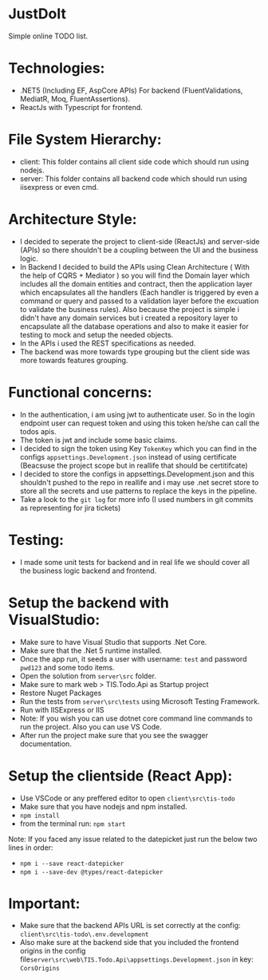 # JustDoIt
Simple online TODO list.

# Technologies:
- .NET5 (Including EF, AspCore APIs) For backend (FluentValidations, MediatR, Moq, FluentAssertions).
- ReactJs with Typescript for frontend.

# File System Hierarchy:
- client: This folder contains all client side code which should run using nodejs.
- server: This folder contains all backend code which should run using iisexpress or even cmd.


# Architecture Style:
- I decided to seperate the project to client-side (ReactJs) and server-side (APIs) so there shouldn't be a coupling between the UI and the business logic.
- In Backend I decided to build the APIs using Clean Architecture ( With the help of CQRS + Mediator ) so you will find the Domain layer which includes all the domain entities and contract, then the application layer which encapsulates all the handlers (Each handler is triggered by even a command or query and passed to a validation layer before the excuation to validate the business rules). Also because the project is simple i didn't have any domain services but i created a repository layer to encapsulate all the database operations and also to make it easier for testing to mock and setup the needed objects. 
- In the APIs i used the REST specifications as needed.
- The backend was more towards type grouping but the client side was more towards features grouping.

# Functional concerns:
- In the authentication, i am using jwt to authenticate user. So in the login endpoint user can request token and using this token he/she can call the todos apis.
- The token is jwt and include some basic claims.
- I decided to sign the token using Key `TokenKey` which you can find in the configs `appsettings.Development.json` instead of using certificate (Beacsuse the project scope but in reallife that should be certitifcate)
- I decided to store the configs in appsettings.Development.json and this shouldn't pushed to the repo in reallife and i may use .net secret store to store all the secrets and use patterns to replace the keys in the pipeline.
- Take a look to the `git log` for more info (I used numbers in git commits as representing for jira tickets)

# Testing:
- I made some unit tests for backend and in real life we should cover all the business logic backend and frontend.

# Setup the backend with VisualStudio:
- Make sure to have Visual Studio that supports .Net Core.
- Make sure that the .Net 5 runtime installed.
- Once the app run, it seeds a user with username: `test` and password `pwd123` and some todo items.
- Open the solution from `server\src` folder.
- Make sure to mark web > TIS.Todo.Api as Startup project
- Restore Nuget Packages
- Run the tests from  `server\src\tests` using Microsoft Testing Framework.
- Run with IISExpress or IIS
- Note: If you wish you can use dotnet core command line commands to run the project. Also you can use VS Code.
- After run the project make sure that you see the swagger documentation.

# Setup the clientside (React App):
- Use VSCode or any preffered editor to open `client\src\tis-todo`
- Make sure that you have nodejs and npm installed.
-  `npm install`
- from the terminal run: `npm start`

Note: If you faced any issue related to the datepicket just run the below two lines in order:
- `npm i --save react-datepicker`
- `npm i --save-dev @types/react-datepicker`

# Important:
- Make sure that the backend APIs URL is set correctly at the config: `client\src\tis-todo\.env.development`
- Also make sure at the backend side that you included the frontend origins in the config file`server\src\web\TIS.Todo.Api\appsettings.Development.json` in key: `CorsOrigins`
